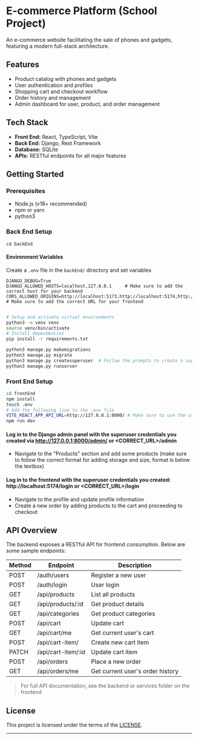 # E-commerce Platform (School Project)

An e-commerce website facilitating the sale of phones and gadgets, featuring a modern full-stack architecture.


## Features

- Product catalog with phones and gadgets
- User authentication and profiles
- Shopping cart and checkout workflow
- Order history and management
- Admin dashboard for user, product, and order management

## Tech Stack

- **Front End:** React, TypeScript, Vite
- **Back End:** Django, Rest Framework
- **Database:** SQLite
- **APIs:** RESTful endpoints for all major features


## Getting Started

### Prerequisites

- Node.js (v18+ recommended)
- npm or yarn
- python3


### Back End Setup

```
cd backEnd
```

#### Environment Variables

Create a `.env` file in the `backEnd/` directory and set variables

```
DJANGO_DEBUG=True 
DJANGO_ALLOWED_HOSTS=localhost,127.0.0.1     # Make sure to add the correct host for your backend
CORS_ALLOWED_ORIGINS=http://localhost:5173,http://localhost:5174,http://localhost:5175     # Make sure to add the correct URL for your frontend
```

```bash

# Setup and activate virtual environments
python3 -m venv venv
source venv/bin/activate
# Install dependencies
pip install -r requirements.txt

python3 manage.py makemigrations
python3 manage.py migrate
python3 manage.py createsuperuser  # Follow the prompts to create a superuser
python3 manage.py runserver
```

### Front End Setup

```bash
cd frontEnd
npm install
touch .env
# Add the following line to the .env file
VITE_REACT_APP_API_URL=http://127.0.0.1:8000/ # Make sure to use the correct URL for your backend
npm run dev
```

#### Log in to the Django admin panel with the superuser credentials you created via http://127.0.0.1:8000/admin/    or <CORRECT_URL>/admin
- Navigate to the "Products" section and add some products (make sure to follow the correct format for adding storage and size, format is below the textbox)

#### Log in to the frontend with the superuser credentials you created: http://localhost:5174/login  or <CORRECT_URL>/login
- Navigate to the profile  and update profile information
- Create a new order by adding products to the cart and proceeding to checkout

## API Overview

The backend exposes a RESTful API for frontend consumption. Below are some sample endpoints:

| Method | Endpoint               | Description                        |
|--------|------------------------|------------------------------------|
| POST   | /auth/users            | Register a new user                |
| POST   | /auth/login            | User login                         |
| GET    | /api/products          | List all products                  |
| GET    | /api/products/:id      | Get product details                |
| GET    | /api/categories        | Get product categories             |
| POST   | /api/cart              | Update cart                        |
| GET    | /api/cart/me           | Get current user's cart            |
| POST   | /api/cart-item/        | Create new cart item               |
| PATCH  | /api/cart-item/:id     | Update cart item                   |
| POST   | /api/orders            | Place a new order                  |
| GET    | /api/orders/me         | Get current user's order history   |

> For full API documentation, see the backend or services folder on the frontend


## License

This project is licensed under the terms of the [LICENSE](LICENSE).

---


